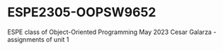# ESPE2305-OOPSW9652
ESPE class of Object-Oriented Programming May 2023
Cesar Galarza - assignments of unit 1
